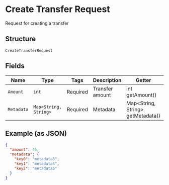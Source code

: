 
# Create Transfer Request

Request for creating a transfer

## Structure

`CreateTransferRequest`

## Fields

| Name | Type | Tags | Description | Getter | Setter |
|  --- | --- | --- | --- | --- | --- |
| `Amount` | `int` | Required | Transfer amount | int getAmount() | setAmount(int amount) |
| `Metadata` | `Map<String, String>` | Required | Metadata | Map<String, String> getMetadata() | setMetadata(Map<String, String> metadata) |

## Example (as JSON)

```json
{
  "amount": 46,
  "metadata": {
    "key0": "metadata3",
    "key1": "metadata4",
    "key2": "metadata5"
  }
}
```

